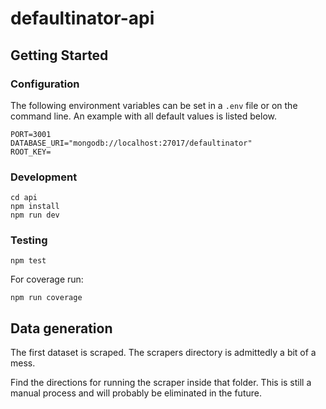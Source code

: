 # defaultinator-api

## Getting Started

### Configuration

The following environment variables can be set in a `.env` file or on the command line. An example with all default values is listed below.

```
PORT=3001
DATABASE_URI="mongodb://localhost:27017/defaultinator"
ROOT_KEY=
```

### Development

```
cd api
npm install
npm run dev
```

### Testing

```
npm test
```

For coverage run:

```
npm run coverage
```

## Data generation

The first dataset is scraped. The scrapers directory is admittedly a bit of a mess.

Find the directions for running the scraper inside that folder. 
This is still a manual process and will probably be eliminated in the future.

